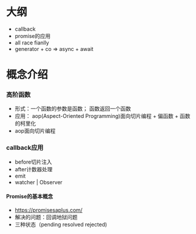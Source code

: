 # 大纲
- callback
- promise的应用
- all race fianlly
- generator + co => async + await

# 概念介绍 
### 高阶函数 
- 形式：一个函数的参数是函数； 函数返回一个函数
- 应用： aop(Aspect-Oriented Programming)面向切片编程 + 偏函数 + 函数的柯里化
- aop面向切片编程


### callback应用
- before切片注入 
- after计数器处理
- emit 
- watcher  | Observer

#### Promise的基本概念
- https://promisesaplus.com/
- 解决的问题：回调地狱问题
- 三种状态（pending resolved rejected)

